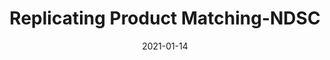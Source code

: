 ---
layout: project
type: project
image: images/replicating-product-matching-ndsc.png
title: Replicating Product Matching-NDSC
projecturl: https://github.com/rpnugroho/replicating-product-matching-ndsc
permalink: projects/replicating-product-matching-ndsc
# All dates must be YYYY-MM-DD format!
date: 2021-01-14
labels:
  - TensorFlow
  - Fastext
  - LightGBM
summary: Replicating 1st place solution of NDSC-Product Matching. ResNet50 and Fastext were used to extract image and title pairs, and LightGBM were used to predict if they are the same or different products.
---